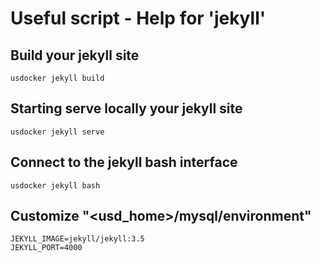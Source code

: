 # Useful script - Help for 'jekyll'

## Build your jekyll site

```
usdocker jekyll build
```

## Starting serve locally your jekyll site

```
usdocker jekyll serve
```

## Connect to the jekyll bash interface

```
usdocker jekyll bash
```

## Customize "<usd_home>/mysql/environment"

```
JEKYLL_IMAGE=jekyll/jekyll:3.5
JEKYLL_PORT=4000
```
